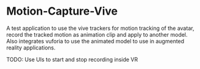 # Motion-Capture-Vive
A test application to use the vive trackers for motion tracking of the avatar, record the tracked motion as animation clip and apply to another model. Also integrates vuforia to use the animated model to use in augmented reality applications.

TODO: Use UIs to start and stop recording inside VR
